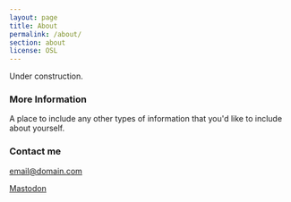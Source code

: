 ```yaml
---
layout: page
title: About
permalink: /about/
section: about
license: OSL
---
```


Under construction.

### More Information

A place to include any other types of information that you'd like to include about yourself.

### Contact me

[email@domain.com](mailto:email@domain.com)

<a rel="me" href="https://mastodon.lol/@rjjiii">Mastodon</a>
